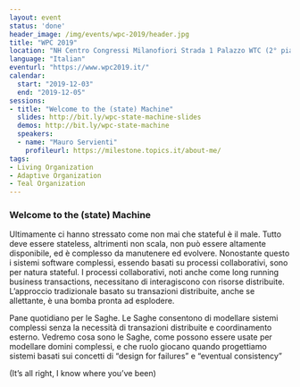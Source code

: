 ```yaml
---
layout: event
status: 'done'
header_image: /img/events/wpc-2019/header.jpg
title: "WPC 2019"
location: "NH Centro Congressi Milanofiori Strada 1 Palazzo WTC (2° piano) 20090 Assago - Milano, MI Italia"
language: "Italian"
eventurl: "https://www.wpc2019.it/"
calendar:
  start: "2019-12-03"
  end: "2019-12-05"
sessions:
- title: "Welcome to the (state) Machine"
  slides: http://bit.ly/wpc-state-machine-slides
  demos: http://bit.ly/wpc-state-machine
  speakers:
  - name: "Mauro Servienti"
    profileurl: https://milestone.topics.it/about-me/
tags:
- Living Organization
- Adaptive Organization
- Teal Organization
---
```


### Welcome to the (state) Machine

Ultimamente ci hanno stressato come non mai che stateful è il male. Tutto deve essere stateless, altrimenti non scala, non può essere altamente disponibile, ed è complesso da manutenere ed evolvere. Nonostante questo i sistemi software complessi, essendo basati su processi collaborativi, sono per natura stateful. I processi collaborativi, noti anche come long running business transactions, necessitano di interagiscono con risorse distribuite. L’approccio tradizionale basato su transazioni distribuite, anche se allettante, è una bomba pronta ad esplodere.

Pane quotidiano per le Saghe. Le Saghe consentono di modellare sistemi complessi senza la necessità di transazioni distribuite e coordinamento esterno. Vedremo cosa sono le Saghe, come possono essere usate per modellare domini complessi, e che ruolo giocano quando progettiamo sistemi basati sui concetti di “design for failures” e “eventual consistency”

(It’s all right, I know where you’ve been)
